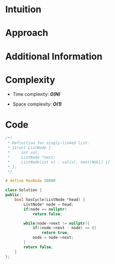 # Intuition

# Approach

# Additional Information


# Complexity
- Time complexity: ***O(N)***
<!-- Add your time complexity here, e.g. $$O(n)$$ -->

- Space complexity: ***O(1)***
<!-- Add your space complexity here, e.g. $$O(n)$$ -->

# Code
```cpp
/**
 * Definition for singly-linked list.
 * struct ListNode {
 *     int val;
 *     ListNode *next;
 *     ListNode(int x) : val(x), next(NULL) {}
 * };
 */

# define MaxNode 10000

class Solution {
public:
    bool hasCycle(ListNode *head) {
        ListNode* node = head;
        if(node == nullptr)
            return false;

        while(node->next != nullptr){
            if((node->next - node) <= 0)
                return true;            
            node = node->next;
        }
        return false;
    }
};
```
